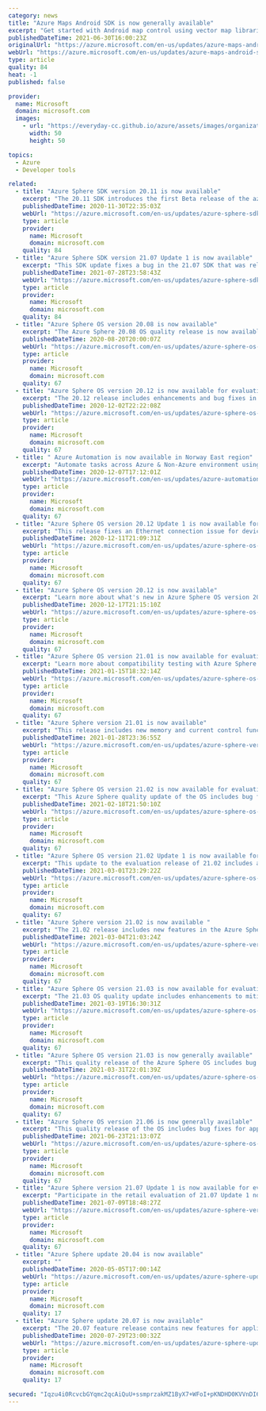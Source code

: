 ```yaml
---
category: news
title: "Azure Maps Android SDK is now generally available"
excerpt: "Get started with Android map control using vector map libraries, now generally available with Azure Maps Android SDK."
publishedDateTime: 2021-06-30T16:00:23Z
originalUrl: "https://azure.microsoft.com/en-us/updates/azure-maps-android-sdk-is-now-generally-available/"
webUrl: "https://azure.microsoft.com/en-us/updates/azure-maps-android-sdk-is-now-generally-available/"
type: article
quality: 84
heat: -1
published: false

provider:
  name: Microsoft
  domain: microsoft.com
  images:
    - url: "https://everyday-cc.github.io/azure/assets/images/organizations/microsoft.com-50x50.jpg"
      width: 50
      height: 50

topics:
  - Azure
  - Developer tools

related:
  - title: "Azure Sphere SDK version 20.11 is now available"
    excerpt: "The 20.11 SDK introduces the first Beta release of the azsphere command line interface (CLI) v2, which is designed to more closely match the Azure CLI in functionality and usage."
    publishedDateTime: 2020-11-30T22:35:03Z
    webUrl: "https://azure.microsoft.com/en-us/updates/azure-sphere-sdk-version-2011-is-now-available/"
    type: article
    provider:
      name: Microsoft
      domain: microsoft.com
    quality: 84
  - title: "Azure Sphere SDK version 21.07 Update 1 is now available"
    excerpt: "This SDK update fixes a bug in the 21.07 SDK that was released earlier this month. "
    publishedDateTime: 2021-07-28T23:58:43Z
    webUrl: "https://azure.microsoft.com/en-us/updates/azure-sphere-sdk-version-2107-update-1-is-now-available/"
    type: article
    provider:
      name: Microsoft
      domain: microsoft.com
    quality: 84
  - title: "Azure Sphere OS version 20.08 is now available"
    excerpt: "The Azure Sphere 20.08 OS quality release is now available in the Retail feed. This update includes enhancements and bug fixes in the Azure Sphere OS including a security update that represents a critical update to the OS. "
    publishedDateTime: 2020-08-20T20:00:07Z
    webUrl: "https://azure.microsoft.com/en-us/updates/azure-sphere-os-version-2008-is-now-available/"
    type: article
    provider:
      name: Microsoft
      domain: microsoft.com
    quality: 67
  - title: "Azure Sphere OS version 20.12 is now available for evaluation"
    excerpt: "The 20.12 release includes enhancements and bug fixes in the Azure Sphere OS. It does not include an updated SDK."
    publishedDateTime: 2020-12-02T22:22:08Z
    webUrl: "https://azure.microsoft.com/en-us/updates/azure-sphere-os-version-2012-is-now-available-for-evaluation/"
    type: article
    provider:
      name: Microsoft
      domain: microsoft.com
    quality: 67
  - title: " Azure Automation is now available in Norway East region"
    excerpt: "Automate tasks across Azure & Non-Azure environment using PowerShell and Python based scripts. "
    publishedDateTime: 2020-12-07T17:12:01Z
    webUrl: "https://azure.microsoft.com/en-us/updates/azure-automation-in-norway-east-region/"
    type: article
    provider:
      name: Microsoft
      domain: microsoft.com
    quality: 67
  - title: "Azure Sphere OS version 20.12 Update 1 is now available for evaluation"
    excerpt: "This release fixes an Ethernet connection issue for devices with both Wi-Fi and Ethernet enabled."
    publishedDateTime: 2020-12-11T21:09:31Z
    webUrl: "https://azure.microsoft.com/en-us/updates/azure-sphere-os-version-2012-update-1-is-now-available-for-evaluation/"
    type: article
    provider:
      name: Microsoft
      domain: microsoft.com
    quality: 67
  - title: "Azure Sphere OS version 20.12 is now available"
    excerpt: "Learn more about what's new in Azure Sphere OS version 20.12."
    publishedDateTime: 2020-12-17T21:15:10Z
    webUrl: "https://azure.microsoft.com/en-us/updates/azure-sphere-os-version-2012-is-now-available/"
    type: article
    provider:
      name: Microsoft
      domain: microsoft.com
    quality: 67
  - title: "Azure Sphere OS version 21.01 is now available for evaluation"
    excerpt: "Learn more about compatibility testing with Azure Sphere OS version 21.01."
    publishedDateTime: 2021-01-15T18:32:14Z
    webUrl: "https://azure.microsoft.com/en-us/updates/azure-sphere-os-version-2101-is-now-available-for-evaluation/"
    type: article
    provider:
      name: Microsoft
      domain: microsoft.com
    quality: 67
  - title: "Azure Sphere version 21.01 is now available"
    excerpt: "This release includes new memory and current control functions as well as new features in the SDK."
    publishedDateTime: 2021-01-28T23:36:55Z
    webUrl: "https://azure.microsoft.com/en-us/updates/azure-sphere-version-2101-is-now-available/"
    type: article
    provider:
      name: Microsoft
      domain: microsoft.com
    quality: 67
  - title: "Azure Sphere OS version 21.02 is now available for evaluation"
    excerpt: "This Azure Sphere quality update of the OS includes bug fixes as well as recent CVE mitigations. "
    publishedDateTime: 2021-02-18T21:50:10Z
    webUrl: "https://azure.microsoft.com/en-us/updates/azure-sphere-os-version-2102-is-now-available-for-evaluation/"
    type: article
    provider:
      name: Microsoft
      domain: microsoft.com
    quality: 67
  - title: "Azure Sphere OS version 21.02 Update 1 is now available for evaluation"
    excerpt: "This update to the evaluation release of 21.02 includes a security fix. "
    publishedDateTime: 2021-03-01T23:29:22Z
    webUrl: "https://azure.microsoft.com/en-us/updates/azure-sphere-os-version-2102-update-1-is-now-available-for-evaluation/"
    type: article
    provider:
      name: Microsoft
      domain: microsoft.com
    quality: 67
  - title: "Azure Sphere version 21.02 is now available "
    excerpt: "The 21.02 release includes new features in the Azure Sphere CLI v2 and promotion from Beta to release."
    publishedDateTime: 2021-03-04T21:03:24Z
    webUrl: "https://azure.microsoft.com/en-us/updates/azure-sphere-version-2102-is-now-available/"
    type: article
    provider:
      name: Microsoft
      domain: microsoft.com
    quality: 67
  - title: "Azure Sphere OS version 21.03 is now available for evaluation"
    excerpt: "The 21.03 OS quality update includes enhancements to mitigate against 5 CVEs. "
    publishedDateTime: 2021-03-19T16:30:31Z
    webUrl: "https://azure.microsoft.com/en-us/updates/azure-sphere-os-version-2103-is-now-available-for-evaluation/"
    type: article
    provider:
      name: Microsoft
      domain: microsoft.com
    quality: 67
  - title: "Azure Sphere OS version 21.03 is now generally available"
    excerpt: "This quality release of the Azure Sphere OS includes bug fixes and updates to mitigate against the Common Vulnerabilities and Exposures (CVEs) mentioned in the article."
    publishedDateTime: 2021-03-31T22:01:39Z
    webUrl: "https://azure.microsoft.com/en-us/updates/azure-sphere-os-version-2103-is-now-available/"
    type: article
    provider:
      name: Microsoft
      domain: microsoft.com
    quality: 67
  - title: "Azure Sphere OS version 21.06 is now generally available"
    excerpt: "This quality release of the OS includes bug fixes for apps using SPI Flash."
    publishedDateTime: 2021-06-23T21:13:07Z
    webUrl: "https://azure.microsoft.com/en-us/updates/azure-sphere-os-version-2106-is-now-generally-available/"
    type: article
    provider:
      name: Microsoft
      domain: microsoft.com
    quality: 67
  - title: "Azure Sphere version 21.07 Update 1 is now available for evaluation"
    excerpt: "Participate in the retail evaluation of 21.07 Update 1 now to ensure full compatibility.  The OS evaluation period for 21.07 continues for 14 days for backward compatibility testing."
    publishedDateTime: 2021-07-09T18:48:27Z
    webUrl: "https://azure.microsoft.com/en-us/updates/azure-sphere-version-2107-update-1-is-now-available-for-evaluation/"
    type: article
    provider:
      name: Microsoft
      domain: microsoft.com
    quality: 67
  - title: "Azure Sphere update 20.04 is now available"
    excerpt: ""
    publishedDateTime: 2020-05-05T17:00:14Z
    webUrl: "https://azure.microsoft.com/en-us/updates/azure-sphere-update-2004-is-now-available/"
    type: article
    provider:
      name: Microsoft
      domain: microsoft.com
    quality: 17
  - title: "Azure Sphere update 20.07 is now available"
    excerpt: "The 20.07 feature release contains new features for application development and tenant certificate renewal, additional promotions of beta features to long-term stable (LTS), and enhancements to improve stability and troubleshooting of device connections on Windows platforms."
    publishedDateTime: 2020-07-29T23:00:32Z
    webUrl: "https://azure.microsoft.com/en-us/updates/azure-sphere-update-2007-is-now-available/"
    type: article
    provider:
      name: Microsoft
      domain: microsoft.com
    quality: 17

secured: "Iqzu4i0RcvcbGYqmc2qcAiQuU+ssmprzakMZ1ByX7+WFoI+pKNDHD0KVVnDI6n1asdhtaipHViz9ykm0W082UB9X1rcf/bShbcYDNoHi69CdIWjEox3oDN8YrJxuoxYtsZOvI9GaYaE7379DQqt1OxBrrXZcbIPSbj4Aeq/37odNQuilZgJJOWsJdvj+1oDQGR+M4y+bji6LKYrC40utIvq92LiGSJ2exetLGkmYQj2wCIDQCrl6JXVS1iKa/L3CkbQRpGQVD+Hhg+ZB/q1tdUcXtAzfJjWJCgBeHjDyNDF5wSB2Ajt75Hi/g7MJSaXnFPtD2SNVd+wDbOIPpEAp7sjzypX/XT9NE4EiezWvlUg=;jOvG9/pS9iIYiuP0u5oy4w=="
---
```



